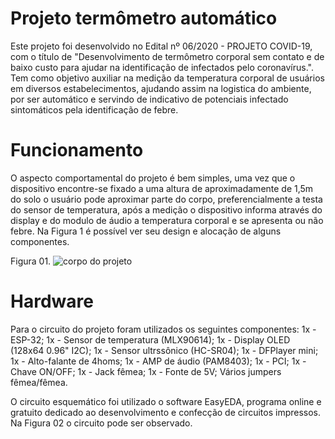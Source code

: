 # Projeto termômetro automático
Este projeto foi desenvolvido no Edital nº 06/2020 - PROJETO COVID-19, com o título de "Desenvolvimento de termômetro corporal sem contato e de baixo custo para ajudar na identificação de infectados pelo coronavírus.". Tem como objetivo auxiliar na medição da temperatura corporal de usuários em diversos estabelecimentos, ajudando assim na logistica do ambiente, por ser automático e servindo de indicativo de potenciais infectado sintomáticos pela identificação de febre.

# Funcionamento
O aspecto comportamental do projeto é bem simples, uma vez que o dispositivo encontre-se fixado a uma altura de aproximadamente de 1,5m do solo o usuário pode aproximar parte do corpo, preferencialmente a testa do sensor de temperatura, após a medição o dispositivo informa através do display e do modulo de áudio a temperatura corporal e se apresenta ou não febre. Na Figura 1 é possível ver seu design e alocação de alguns componentes.

Figura 01.
![corpo do projeto](https://user-images.githubusercontent.com/75312838/103484934-466d3d80-4dd1-11eb-8f72-037d712954b0.PNG)

# Hardware
Para o circuito do projeto foram utilizados os seguintes componentes:
    1x - ESP-32;
    1x - Sensor de temperatura (MLX90614);
    1x - Display OLED (128x64 0.96" I2C);
    1x - Sensor ultrssônico (HC-SR04);
    1x - DFPlayer mini;
    1x - Alto-falante de 4homs;
    1x - AMP de áudio (PAM8403);
    1x - PCI;
    1x - Chave ON/OFF;
    1x - Jack fêmea;
    1x - Fonte de 5V;
    Vários jumpers fêmea/fêmea.
    
O circuito esquemático foi utilizado o software EasyEDA, programa online e gratuito dedicado ao desenvolvimento e confecção de circuitos impressos. Na Figura 02 o circuito pode ser observado. 
